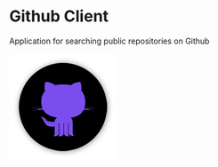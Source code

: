 # Github Client
Application for searching public repositories on Github </br>

![Github Client Logo](https://github.com/Dimowner/GithubClient/blob/master/app/src/main/res/mipmap-xxxhdpi/app_icon.png)
